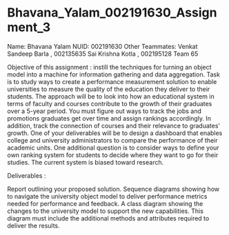 # Bhavana_Yalam_002191630_Assignment_3

Name: Bhavana Yalam
NUID: 002191630
Other Teammates: Venkat Sandeep Barla , 002135635
Sai Krishna Kotla , 002195128
Team 65

Objective of this assignment : instill the techniques for turning an object model into a machine for information gathering and data aggregation. Task is to study ways to create a performance measurement solution to enable universities to measure the quality of the education they deliver to their students. The approach will be to look into how an
educational system in terms of faculty and courses contribute to the growth of their graduates over a 5-year period. You must figure out ways to track the jobs and promotions graduates get over time and assign rankings accordingly. In addition, track the connection of courses and their relevance to graduates' growth.
One of your deliverables will be to design a dashboard that enables college and university administrators to compare the performance of their academic units. One additional question is to consider ways to define your own ranking system for students to decide where they want to go for their studies. The current system is biased toward research.

Deliverables :

Report outlining your proposed solution.
Sequence diagrams showing how to navigate the university object model to deliver performance metrics needed for performance and feedback.
A class diagram showing the changes to the university model to support the new capabilities. This diagram must include the additional methods and attributes required to deliver the results.
